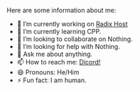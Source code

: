 Here are some information about me:

- 🔭 I’m currently working on [Radix Host](https://discord.gg/F4VagVkMgc)
- 🌱 I’m currently learning CPP.
- 👯 I’m looking to collaborate on Nothing.
- 🤔 I’m looking for help with Nothing.
- 💬 Ask me about anything.
- 📫 How to reach me: [Dicord!](https://discord.gg/F4VagVkMgc)
- 😄 Pronouns: He/Him
- ⚡ Fun fact: I am human.

